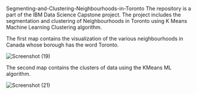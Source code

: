 Segmenting-and-Clustering-Neighbourhoods-in-Toronto
The repository is a part of the IBM Data Science Capstone project. The project includes the segmentation and clustering of Neighbourhoods in Toronto using K Means Machine Learning Clustering algorithm.

The first map contains the visualization of the various neighbourhoods in Canada whose borough has the word Toronto.


![Screenshot (19)](https://user-images.githubusercontent.com/72571323/99906950-f6925580-2cff-11eb-90ea-bcf5bba57e7f.png)



The second map contains the clusters of data using the KMeans ML algorithm.

![Screenshot (21)](https://user-images.githubusercontent.com/72571323/99907026-80dab980-2d00-11eb-9a80-6402c3518baf.png)



